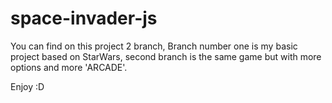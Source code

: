 # space-invader-js

You can find on this project 2 branch, Branch number one is my basic project based on StarWars, second branch is the same game but with more options and more 'ARCADE'.

Enjoy :D
